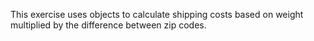 This exercise uses objects to calculate shipping costs based on weight multiplied by the difference between zip codes.
